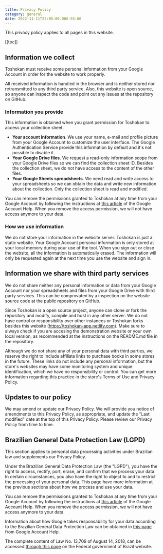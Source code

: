 ```yaml
---
title: Privacy Policy
category: general
date: 2022-11-11T22:05:00.000-03:00
---
```


This privacy policy applies to all pages in this website.

[[toc]]

## Information we collect

Toshokan must receive some personal information from your
Google Account in order for the website to work properly.

All received information is handled in the browser and is
neither stored nor retransmitted to any third party service.
Also, this website is open source, so anyone can inspect
the code and point out any issues at the repository on GitHub.

### Information you provide

This information is obtained when you grant permission for
Toshokan to access your collection sheet.

- **Your account information**. We use your name, e-mail and
  profile picture from your Google Account to customize the
  user interface. The Google Authentication Service provide
  this information by default and it's not possible to
  disable it.
- **Your Google Drive files**. We request a read-only
  information scope from your Google Drive files so we
  can find the collection sheet ID. Besides the collection
  sheet, we do not have access to the content of the other files.
- **Your Google Sheets spreadsheets**. We need read and write
  access to your spreadsheets so we can obtain the data and
  write new information about the collection. Only the
  collection sheet is read and modified.

You can remove the permissions granted to Toshokan at any time
from your Google Account by following the instructions at
[this article] of the Google Account Help.
When you remove the access permission, we will not have access
anymore to your data.

[this article]: https://support.google.com/accounts/answer/3466521?hl=en#remove-access

### How we use information

We do not store your information in the website server.
Toshokan is just a static website. Your Google Account
personal information is only stored at your local memory
during your use of the tool. When you sign out or close
the website, all the information is automatically erased.
The information will only be requested again at the next
time you use the website and sign in.

## Information we share with third party services

We do not share neither any personal information or data from your
Google Account nor your spreadsheets and files from your Google
Drive with third party services. This can be comprovated
by a inspection on the website source code at the public
repository on GitHub.

Since Toshokan is a open source project, anyone can clone
or fork the repository and modify, compile and host in
any other server. We do not have control or responsibility
over other instances or Toshokan forks besides this
website (https://toshokan-app.netlify.com). Make sure to always check if
you are accesing the demonstration website or your
own local version, as recommended at the instructions
on the README.md file in the repository.

Although we do not share any of your personal data with
third parties, we reserve the right to include affiliate
links to purchase books in some stores in the future.
These links do not include any personal information,
but the store's websites may have some monitoring system
and unique identification, which we have no responsibility
or control. You can get more information regarding this
practice in the store's Terms of Use and Privacy Policy.

## Updates to our policy

We may amend or update our Privacy Policy. We will provide you
notice of amendments to this Privacy Policy, as appropriate,
and update the "Last modified" date at the top of this
Privacy Policy. Please review our Privacy Policy from time to time.

## Brazilian General Data Protection Law (LGPD)

This section applies to personal data processing activities
under Brazilian law and supplements our Privacy Policy.

Under the Brazilian General Data Protection Law (the "LGPD"),
you have the right to access, rectify, port, erase, and confirm
that we process your data. In certain circumstances, you also
have the right to object to and to restrict the processing
of your personal data. This page have more information at
the previous sections about how we process and use your data.

You can remove the permissions granted to Toshokan at any time
from your Google Account by following the instructions at
[this article] of the Google Account Help.
When you remove the access permission, we will not have access
anymore to your data.

Information about how Google takes responsability for your
data according to the Brazilian General Data Protection Law
can be obtained in [this page] from
Google Account Help.

The complete content of Law No. 13,709 of August 14, 2018,
can be accessed [through this page] on the
Federal government of Brazil website.

[this article]: https://support.google.com/accounts/answer/3466521?hl=en#remove-access
[this page]: https://support.google.com/authorizedbuyers/answer/9928204?hl=en
[through this page]: http://www.planalto.gov.br/ccivil_03/_ato2015-2018/2018/lei/l13709.htm
